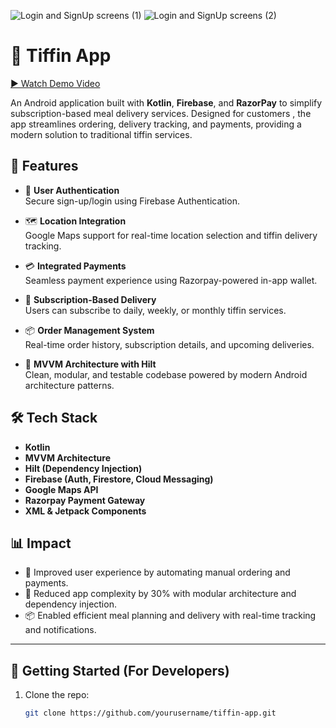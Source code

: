 ![Login and SignUp screens (1)](https://github.com/user-attachments/assets/ee72cc18-4518-41bc-a8b8-479092d2e5d1)
![Login and SignUp screens (2)](https://github.com/user-attachments/assets/71cfe560-507e-4442-948a-eea56220ad5d)

# 🍱 Tiffin App

[▶️ Watch Demo Video](https://www.youtube.com/shorts/UYXu95-bz_Y)

An Android application built with **Kotlin**, **Firebase**, and **RazorPay** to simplify subscription-based meal delivery services. Designed for customers , the app streamlines ordering, delivery tracking, and payments, providing a modern solution to traditional tiffin services.

## 📱 Features

- 🔐 **User Authentication**  
  Secure sign-up/login using Firebase Authentication.

- 🗺️ **Location Integration**  
  Google Maps support for real-time location selection and tiffin delivery tracking.

- 💳 **Integrated Payments**  
  Seamless payment experience using Razorpay-powered in-app wallet.

- 📆 **Subscription-Based Delivery**  
  Users can subscribe to daily, weekly, or monthly tiffin services.

- 📦 **Order Management System**  
  Real-time order history, subscription details, and upcoming deliveries.

- 🧩 **MVVM Architecture with Hilt**  
  Clean, modular, and testable codebase powered by modern Android architecture patterns.


## 🛠️ Tech Stack

- **Kotlin**
- **MVVM Architecture**
- **Hilt (Dependency Injection)**
- **Firebase (Auth, Firestore, Cloud Messaging)**
- **Google Maps API**
- **Razorpay Payment Gateway**
- **XML & Jetpack Components**

## 📊 Impact

- 🚀 Improved user experience by automating manual ordering and payments.
- 🧩 Reduced app complexity by 30% with modular architecture and dependency injection.
- 📦 Enabled efficient meal planning and delivery with real-time tracking and notifications.

---

## 🚀 Getting Started (For Developers)

1. Clone the repo:
   ```bash
   git clone https://github.com/yourusername/tiffin-app.git
